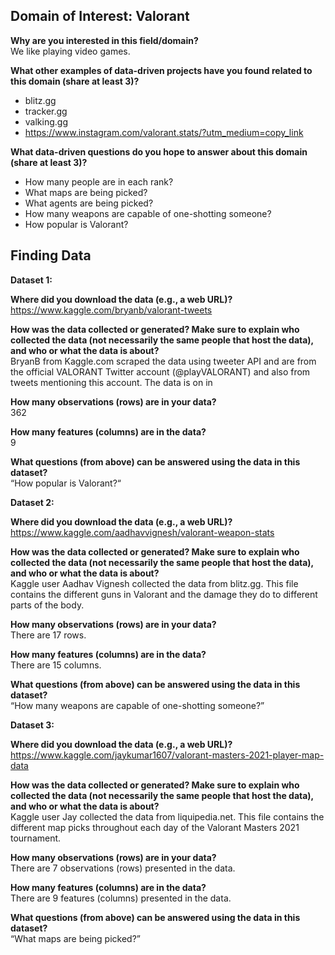 ## **Domain of Interest: Valorant** 

**Why are you interested in this field/domain?**<br>  We like playing video games. 

**What other examples of data-driven projects have you found related to this domain (share at least 3)?**<br>
- blitz.gg 
- tracker.gg
- valking.gg
- https://www.instagram.com/valorant.stats/?utm_medium=copy_link 


**What data-driven questions do you hope to answer about this domain (share at least 3)?**<br>  
- How many people are in each rank?
- What maps are being picked?
- What agents are being picked?
- How many weapons are capable of one-shotting someone?
- How popular is Valorant?
 
 
## **Finding Data**
**Dataset 1:**

**Where did you download the data (e.g., a web URL)?**
https://www.kaggle.com/bryanb/valorant-tweets 

**How was the data collected or generated? Make sure to explain who collected the data (not necessarily the same people that host the data), and who or what the data is about?**<br>
BryanB from Kaggle.com scraped the data using tweeter API and are from the official VALORANT Twitter account (@playVALORANT) and also from tweets mentioning this account. The data is on in

**How many observations (rows) are in your data?**<br>
362

**How many features (columns) are in the data?**<br>
9

**What questions (from above) can be answered using the data in this dataset?**<br>
“How popular is Valorant?“


**Dataset 2:**

**Where did you download the data (e.g., a web URL)?**<br>
https://www.kaggle.com/aadhavvignesh/valorant-weapon-stats 

**How was the data collected or generated? Make sure to explain who collected the data (not necessarily the same people that host the data), and who or what the data is about?** <br>
Kaggle user Aadhav Vignesh collected the data from blitz.gg. This file contains the different guns in Valorant and the damage they do to different parts of the body.

**How many observations (rows) are in your data?**<br>
There are 17 rows.

**How many features (columns) are in the data?**<br>
There are 15 columns.

**What questions (from above) can be answered using the data in this dataset?**<br>  “How many weapons are capable of one-shotting someone?”

**Dataset 3:**

**Where did you download the data (e.g., a web URL)?**<br>
https://www.kaggle.com/jaykumar1607/valorant-masters-2021-player-map-data 

**How was the data collected or generated? Make sure to explain who collected the data (not necessarily the same people that host the data), and who or what the data is about?** <br>
Kaggle user Jay collected the data from liquipedia.net. This file contains the different map picks throughout each day of the Valorant Masters 2021 tournament. 

**How many observations (rows) are in your data?**<br>
There are 7 observations (rows) presented in the data. 

**How many features (columns) are in the data?**<br>
There are 9 features (columns) presented in the data. 

**What questions (from above) can be answered using the data in this dataset?**<br>
“What maps are being picked?”

